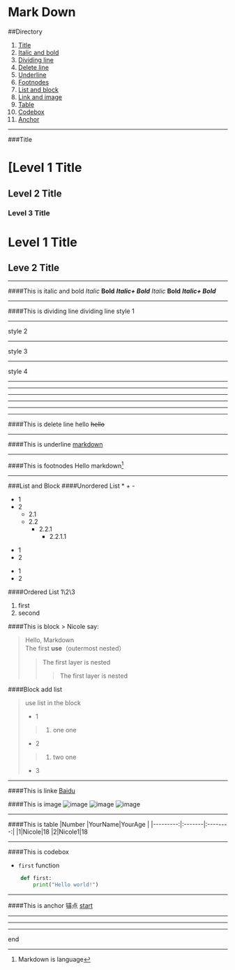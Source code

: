 # Mark Down

##Directory
1. [Title](#1)
2. [Italic and bold](#2)
3. [Dividing line](#3)
4. [Delete line](#4)
5. [Underline](#5)
6. [Footnodes](#6)
7. [List and block](#7)
8. [Link and image](#8)
9. [Table](#9)
10. [Codebox](#10)
11. [Anchor](#11)

-------------------------------
###Title<span id="1"></span>
# [Level 1 Title
## Level 2 Title
### Level 3 Title

Level 1 Title
===
Leve 2 Title
---

--------------------------------
####This is italic and bold<span id="2"/></span>
*Italic*
**Bold**
***Italic+ Bold***
_Italic_
__Bold__
___Italic+ Bold___

--------------------------------

####This is dividing line<span id="3"/></span>
dividing line style 1
***
style 2
* * *
style 3
*****
style 4
- - -
------
___
_ _ _
_____

--------------------------------

####This is delete line<span id="4"/></span>
hello
~~hello~~

--------------------------------

####This is underline<span id="5"/></span>
<u>markdown</u>

--------------------------------

####This is footnodes<span id="6"/></span>
Hello markdown[^1]
[^1]:Markdown is language


--------------------------------

###List and Block<span id="7"/></span>
####Unordered List * + -
* 1
* 2
    * 2.1
    * 2.2
        * 2.2.1
            * 2.2.1.1

+ 1
+ 2

- 1
- 2


####Ordered List 1\2\3
1. first
2. second

####This is block >
Nicole say:
> Hello, Markdown  
> The first **use**（outermost nested）
>>The first layer is nested
>>>The first layer is nested

####Block add list
>use list in the block
>* 1
>>1. one one
>* 2
>>1. two one
>+ 3


--------------------------------

####This is linke<span id="8"/></span>
[Baidu](http://baidu.com)

####This is image
![image](http://mouapp.com/Mou_128.png)
![image](./images/bg1.jpeg)
![image](https://user-images.githubusercontent.com/44200120/61839918-f989f580-aec1-11e9-83a0-4a6d7a9031b4.jpeg)

--------------------------------

####This is table<span id="9"/></span>
|Number    |YourName|YourAge   |
|---------:|:-------|:--------:|
|1|Nicole|18
|2|Nicole1|18


--------------------------------

####This is codebox<span id="10"/></span>
* `first` function
```python
    def first:    
        print("Hello world!")

```

--------------------------------

####This is anchor 锚点<span id ="11"></span>
[start](#one)

---
---
---
<span id="one">end</span>
